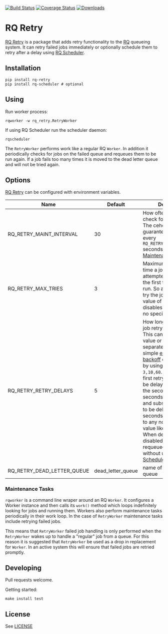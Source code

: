 [![Build Status](https://travis-ci.org/mgk/rq-retry.svg?branch=master)](https://travis-ci.org/mgk/rq-retry)
[![Coverage Status](https://coveralls.io/repos/mgk/rq-retry/badge.svg?branch=master&service=github)](https://coveralls.io/github/mgk/rq-retry?branch=master)
[![Downloads](https://img.shields.io/pypi/dm/rq-retry.svg)](https://pypi.python.org/pypi/rq-retry)

# RQ Retry

[RQ Retry](https://github.com/mgk/rq-retry) is a package that adds retry functionality to the [RQ](http://python-rq.org/) queueing system. It can retry failed jobs immediately or optionally schedule them to retry after a delay using [RQ Scheduler](https://github.com/ui/rq-scheduler).

## Installation

```console
pip install rq-retry
pip install rq-scheduler # optional

```

## Using

Run worker process:

```console
rqworker -w rq_retry.RetryWorker
```

If using RQ Scheduler run the scheduler daemon:

```console
rqscheduler
```

The `RetryWorker` performs work like a regular RQ `Worker`. In addition it periodically checks for jobs on the failed queue and requeues them to be run again. If a job fails too many times it is moved to the dead letter queue and will not be tried again.

## Options

[RQ Retry](https://github.com/mgk/rq-retry) can be configured with environment variables.

Name                | Default  | Description
------------------- | -------- | -----------
RQ_RETRY_MAINT_INTERVAL      | 30       | How often, at most, to check for failed jobs. The cehck is not guaranteed to happen every `RQ_RETRY_MAINT_INTERVAL` seconds. See [Maintenance Tasks](#maintenance-tasks).
RQ_RETRY_MAX_TRIES           | 3        | Maximum number of time a job may be attempted. This includes the first time the job was run. So a value of 3 will try the job 2 times. A value of 1 or less disables retry. Zero has no special meaning.
RQ_RETRY_RETRY_DELAYS        | 5        | How long to delay each job retry in seconds. This can be a single float value or a comma separated list of floats. A simple  [exponential backoff](https://en.wikipedia.org/wiki/Exponential_backoff) can be achieved by using a value like `3,10,60`. This causes the first retry of each job to be delayed 3 seconds, the second retry 10 seconds, and the third and subsequent retries to be delayed 60 seconds. To disable, set to any non numeric value like `disabled`. When delays are disabled jobs are requeued immediately without using [RQ Scheduler](https://github.com/ui/rq-scheduler).
RQ_RETRY_DEAD_LETTER_QUEUE   | dead_letter_queue | name of dead letter queue


### Maintenance Tasks
`rqworker` is a command line wraper around an RQ `Worker`. It configures a Worker instance and then calls its `work()` method which loops indefinitely looking for jobs and running them. Workers also perform maintenance tasks periodically in their work loop. In the case of `RetryWorker` maintenance tasks include retrying failed jobs.

This means that `RetryWorker` failed job handling is only performed when the `RetryWorker` wakes up to handle a "regular" job from a queue. For this reason it is suggested that `RetryWorker` be used as a drop in replacement for `Worker`. In an active system this will ensure that failed jobs are retried promptly.

## Developing

Pull requests welcome.

Getting started:

```console
make install test
```

## License

See [LICENSE](LICENSE)

